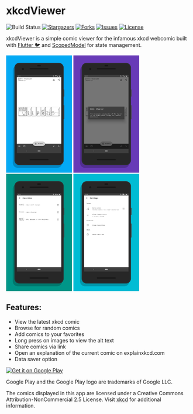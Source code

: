 # xkcdViewer

![Build Status](https://api.codemagic.io/apps/5c07aa8ab7a79b000dd8ac99/5c07aa8ab7a79b000dd8ac98/status_badge.svg)
[![Stargazers](https://img.shields.io/github/stars/wakahuula/xkcdViewer.svg?branch=master)](https://github.com/wakahuula/xkcdViewer/stargazers)
[![Forks](https://img.shields.io/github/forks/wakahuula/xkcdViewer.svg?branch=master)](https://github.com/wakahuula/xkcdViewer/network)
[![Issues](https://img.shields.io/github/issues/wakahuula/xkcdViewer.svg?branch=master)](https://github.com/wakahuula/xkcdViewer/issues)
[![License](https://img.shields.io/github/license/wakahuula/xkcdViewer.svg?branch=master)](https://github.com/wakahuula/xkcdViewer/blob/master/LICENSE)

xkcdViewer is a simple comic viewer for the infamous xkcd webcomic built with [Flutter 🐦](https://flutter.io/) and [ScopedModel](https://pub.dartlang.org/packages/scoped_model) for state management.

<img width="180" src="screen1.png"> <img width="180" src="screen2.png"> <img width="180" src="screen3.png"> <img width="180" src="screen4.png">

## Features:
- View the latest xkcd comic
- Browse for random comics
- Add comics to your favorites
- Long press on images to view the alt text
- Share comics via link
- Open an explanation of the current comic on explainxkcd.com
- Data saver option

<a href='https://play.google.com/store/apps/details?id=de.stoupas.xkcd&pcampaignid=MKT-Other-global-all-co-prtnr-py-PartBadge-Mar2515-1'><img alt='Get it on Google Play' src='https://play.google.com/intl/en_us/badges/images/generic/en_badge_web_generic.png' height=90px/></a>

Google Play and the Google Play logo are trademarks of Google LLC.

The comics displayed in this app are licensed under a Creative Commons Attribution-NonCommercial 2.5 License. Visit [xkcd](https://xkcd.com) for additional information.
